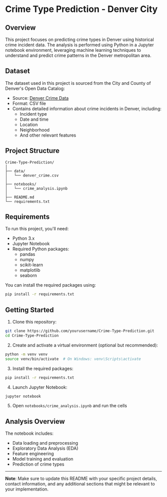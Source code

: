 # Crime Type Prediction - Denver City

## Overview
This project focuses on predicting crime types in Denver using historical crime incident data. The analysis is performed using Python in a Jupyter notebook environment, leveraging machine learning techniques to understand and predict crime patterns in the Denver metropolitan area.

## Dataset
The dataset used in this project is sourced from the City and County of Denver's Open Data Catalog:
- Source: [Denver Crime Data](https://www.denvergov.org/opendata/dataset/city-and-county-of-denver-crime)
- Format: CSV file
- Contains detailed information about crime incidents in Denver, including:
  - Incident type
  - Date and time
  - Location
  - Neighborhood
  - And other relevant features

## Project Structure
```
Crime-Type-Prediction/
│
├── data/
│   └── denver_crime.csv
│
├── notebooks/
│   └── crime_analysis.ipynb
│
├── README.md
└── requirements.txt
```

## Requirements
To run this project, you'll need:
- Python 3.x
- Jupyter Notebook
- Required Python packages:
  - pandas
  - numpy
  - scikit-learn
  - matplotlib
  - seaborn

You can install the required packages using:
```bash
pip install -r requirements.txt
```

## Getting Started
1. Clone this repository:
```bash
git clone https://github.com/yourusername/Crime-Type-Prediction.git
cd Crime-Type-Prediction
```

2. Create and activate a virtual environment (optional but recommended):
```bash
python -m venv venv
source venv/bin/activate  # On Windows: venv\Scripts\activate
```

3. Install the required packages:
```bash
pip install -r requirements.txt
```

4. Launch Jupyter Notebook:
```bash
jupyter notebook
```

5. Open `notebooks/crime_analysis.ipynb` and run the cells

## Analysis Overview
The notebook includes:
- Data loading and preprocessing
- Exploratory Data Analysis (EDA)
- Feature engineering
- Model training and evaluation
- Prediction of crime types

---
**Note**: Make sure to update this README with your specific project details, contact information, and any additional sections that might be relevant to your implementation.
